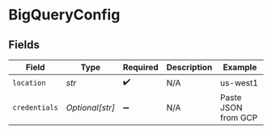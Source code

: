 # BigQueryConfig


## Fields

| Field               | Type                | Required            | Description         | Example             |
| ------------------- | ------------------- | ------------------- | ------------------- | ------------------- |
| `location`          | *str*               | :heavy_check_mark:  | N/A                 | us-west1            |
| `credentials`       | *Optional[str]*     | :heavy_minus_sign:  | N/A                 | Paste JSON from GCP |